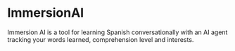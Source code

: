 # ImmersionAI
Immersion AI is a tool for learning Spanish conversationally with an AI agent tracking your words learned, comprehension level and interests.
